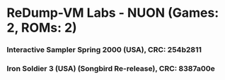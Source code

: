 # ReDump-VM Labs - NUON (Games: 2, ROMs: 2)
### Interactive Sampler Spring 2000 (USA), CRC: 254b2811
### Iron Soldier 3 (USA) (Songbird Re-release), CRC: 8387a00e
